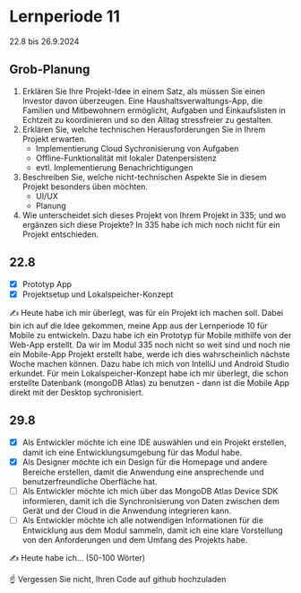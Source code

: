 # Lernperiode 11

22.8 bis 26.9.2024

## Grob-Planung

1. Erklären Sie Ihre Projekt-Idee in einem Satz, als müssen Sie einen Investor davon überzeugen.
   Eine Haushaltsverwaltungs-App, die Familien und Mitbewohnern ermöglicht, Aufgaben und Einkaufslisten in Echtzeit zu koordinieren und so den Alltag stressfreier zu gestalten.
2. Erklären Sie, welche technischen Herausforderungen Sie in Ihrem Projekt erwarten.
   - Implementierung Cloud Sychronisierung von Aufgaben
   - Offline-Funktionalität mit lokaler Datenpersistenz
   - evtl. Implementierung Benachrichtigungen
3. Beschreiben Sie, welche nicht-technischen Aspekte Sie in diesem Projekt besonders üben möchten.
   - UI/UX
   - Planung
4. Wie unterscheidet sich dieses Projekt von Ihrem Projekt in 335; und wo ergänzen sich diese Projekte?
   In 335 habe ich mich noch nicht für ein Projekt entschieden.

## 22.8

- [x] Prototyp App
- [x] Projektsetup und Lokalspeicher-Konzept

✍️ Heute habe ich mir überlegt, was für ein Projekt ich machen soll. Dabei bin ich auf die Idee gekommen, meine App aus der Lernperiode 10 für Mobile zu entwickeln. Dazu habe ich ein Prototyp für Mobile mithilfe von der Web-App erstellt. Da wir im Modul 335 noch nicht so weit sind und noch nie ein Mobile-App Projekt erstellt habe, werde ich dies wahrscheinlich nächste Woche machen können. Dazu habe ich mich von IntelliJ und Android Studio erkundet. Für mein Lokalspeicher-Konzept habe ich mir überlegt, die schon erstellte Datenbank (mongoDB Atlas) zu benutzen - dann ist die Mobile App direkt mit der Desktop sychronisiert.

## 29.8

- [x] Als Entwickler möchte ich eine IDE auswählen und ein Projekt erstellen, damit ich eine Entwicklungsumgebung für das Modul habe.
- [x] Als Designer möchte ich ein Design für die Homepage und andere Bereiche erstellen, damit die Anwendung eine ansprechende und benutzerfreundliche Oberfläche hat.
- [ ] Als Entwickler möchte ich mich über das MongoDB Atlas Device SDK informieren, damit ich die Synchronisierung von Daten zwischen dem Gerät und der Cloud in die Anwendung integrieren kann.
- [ ] Als Entwickler möchte ich alle notwendigen Informationen für die Entwicklung aus dem Modul sammeln, damit ich eine klare Vorstellung von den Anforderungen und dem Umfang des Projekts habe.

✍️ Heute habe ich... (50-100 Wörter)

☝️ Vergessen Sie nicht, Ihren Code auf github hochzuladen
